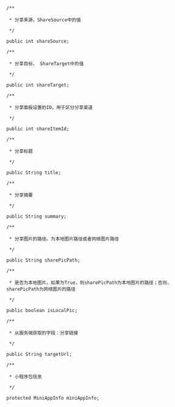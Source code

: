     /**

     * 分享来源，ShareSource中的值

     */

    public int shareSource;

    /**

     * 分享目标， ShareTarget中的值

     */

    public int shareTarget;

    /**

     * 分享面板设置的ID，用于区分分享渠道

     */

    public int shareItemId;

    /**

     * 分享标题

     */

    public String title;

    /**

     * 分享摘要

     */

    public String summary;

    /**

     * 分享图片的路径。为本地图片路径或者网络图片路径

     */

    public String sharePicPath;

    /**

     * 是否为本地图片。如果为True，则sharePicPath为本地图片的路径；否则，sharePicPath为网络图片的路径

     */

    public boolean isLocalPic;

    /**

     * 从服务端获取的字段：分享链接

     */

    public String targetUrl;

    /**

     * 小程序包信息

     */

    protected MiniAppInfo miniAppInfo;

